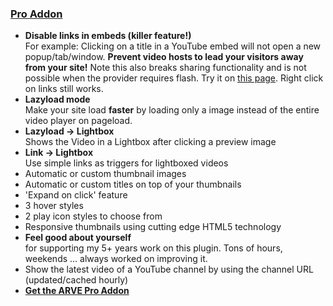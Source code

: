 
### [Pro Addon](https://nextgenthemes.com/plugins/advanced-responsive-video-embedder-pro/#purchase) ###

*   **Disable links in embeds (killer feature!)**<br>
    For example: Clicking on a title in a YouTube embed will not open a new popup/tab/window. **Prevent video hosts to lead your visitors away from your site!** Note this also breaks sharing functionality and is not possible when the provider requires flash. Try it on [this page](https://nextgenthemes.com/plugins/advanced-responsive-video-embedder-pro/). Right click on links still works.
*   **Lazyload mode**<br>
    Make your site load **faster** by loading only a image instead of the entire video player on pageload.  
*   **Lazyload -> Lightbox**<br>
    Shows the Video in a Lightbox after clicking a preview image
*   **Link -> Lightbox**<br>
    Use simple links as triggers for lightboxed videos
*   Automatic or custom thumbnail images
*   Automatic or custom titles on top of your thumbnails
*   'Expand on click' feature
*   3 hover styles
*   2 play icon styles to choose from
*   Responsive thumbnails using cutting edge HTML5 technology
*   **Feel good about yourself**<br>
    for supporting my 5+ years work on this plugin. Tons of hours, weekends … always worked on improving it.
*   Show the latest video of a YouTube channel by using the channel URL (updated/cached hourly)
*   **[Get the ARVE Pro Addon](https://nextgenthemes.com/plugins/advanced-responsive-video-embedder-pro/#purchase)**
